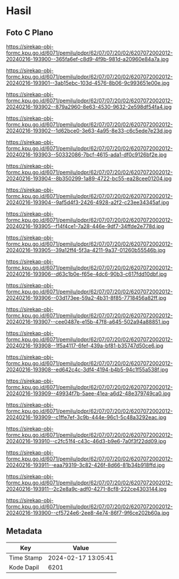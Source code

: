 # Hasil

## Foto C Plano

https://sirekap-obj-formc.kpu.go.id/6071/pemilu/pdpr/62/07/07/20/02/6207072002012-20240216-193900--365fa6ef-c8d9-4f9b-981d-a20960e84a7a.jpg

https://sirekap-obj-formc.kpu.go.id/6071/pemilu/pdpr/62/07/07/20/02/6207072002012-20240216-193901--3ab15ebc-103d-4576-8b06-9c993651e00e.jpg

https://sirekap-obj-formc.kpu.go.id/6071/pemilu/pdpr/62/07/07/20/02/6207072002012-20240216-193902--879a2960-8e63-4530-9632-2e598df54fa4.jpg

https://sirekap-obj-formc.kpu.go.id/6071/pemilu/pdpr/62/07/07/20/02/6207072002012-20240216-193902--1d62bce0-3e63-4a95-8e33-c6c5ede7e23d.jpg

https://sirekap-obj-formc.kpu.go.id/6071/pemilu/pdpr/62/07/07/20/02/6207072002012-20240216-193903--50332086-7bcf-4615-ada1-df0c9126bf2e.jpg

https://sirekap-obj-formc.kpu.go.id/6071/pemilu/pdpr/62/07/07/20/02/6207072002012-20240216-193904--8b350299-1a89-4722-bc55-ea28cee01204.jpg

https://sirekap-obj-formc.kpu.go.id/6071/pemilu/pdpr/62/07/07/20/02/6207072002012-20240216-193904--9af5d4f3-2426-4928-a2f2-c23ee34345af.jpg

https://sirekap-obj-formc.kpu.go.id/6071/pemilu/pdpr/62/07/07/20/02/6207072002012-20240216-193905--f14f4ce1-7a28-446e-9df7-34ffde2e778d.jpg

https://sirekap-obj-formc.kpu.go.id/6071/pemilu/pdpr/62/07/07/20/02/6207072002012-20240216-193905--39a12ff4-5f3a-4211-9a37-01260b55546b.jpg

https://sirekap-obj-formc.kpu.go.id/6071/pemilu/pdpr/62/07/07/20/02/6207072002012-20240216-193906--d63c1b0e-f65e-4dc6-90b3-c617fdd10dbf.jpg

https://sirekap-obj-formc.kpu.go.id/6071/pemilu/pdpr/62/07/07/20/02/6207072002012-20240216-193906--03d173ee-59a2-4b31-8f85-7718456a82ff.jpg

https://sirekap-obj-formc.kpu.go.id/6071/pemilu/pdpr/62/07/07/20/02/6207072002012-20240216-193907--cee0487e-e15b-47f8-a645-502a94a88851.jpg

https://sirekap-obj-formc.kpu.go.id/6071/pemilu/pdpr/62/07/07/20/02/6207072002012-20240216-193908--1f5a4117-6fef-439a-bf81-b35747d50ce6.jpg

https://sirekap-obj-formc.kpu.go.id/6071/pemilu/pdpr/62/07/07/20/02/6207072002012-20240216-193908--ed642c4c-3df4-4194-b4b5-94c1f55a538f.jpg

https://sirekap-obj-formc.kpu.go.id/6071/pemilu/pdpr/62/07/07/20/02/6207072002012-20240216-193909--49934f7b-5aee-41ea-a6d2-48e379749ca0.jpg

https://sirekap-obj-formc.kpu.go.id/6071/pemilu/pdpr/62/07/07/20/02/6207072002012-20240216-193909--c1ffe7ef-3c9b-444e-96c1-5c48a3292eac.jpg

https://sirekap-obj-formc.kpu.go.id/6071/pemilu/pdpr/62/07/07/20/02/6207072002012-20240216-193910--c2fc51f4-c43c-46d3-b9e6-7a0f3f22dd09.jpg

https://sirekap-obj-formc.kpu.go.id/6071/pemilu/pdpr/62/07/07/20/02/6207072002012-20240216-193911--eaa79319-3c82-426f-8d66-81b34b918ffd.jpg

https://sirekap-obj-formc.kpu.go.id/6071/pemilu/pdpr/62/07/07/20/02/6207072002012-20240216-193911--2c2e8a9c-adf0-4271-8cf8-222ce4303144.jpg

https://sirekap-obj-formc.kpu.go.id/6071/pemilu/pdpr/62/07/07/20/02/6207072002012-20240216-193900--cf5724e6-2ee8-4e74-86f7-9f6ce202b60a.jpg


## Metadata

| Key        | Value               |
| ---------- | ------------------- |
| Time Stamp | 2024-02-17 13:05:41 |
| Kode Dapil | 6201                |



